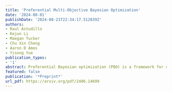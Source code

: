 ```yaml
---
title: 'Preferential Multi-Objective Bayesian Optimization'
date: '2024-08-01'
publishDate: '2024-08-21T22:34:17.512039Z'
authors:
- Raul Astudillo
- Kejun Li
- Maegan Tucker
- Chu Xin Cheng
- Aaron D Ames
- Yisong Yue
publication_types:
- '1'
abstract: Preferential Bayesian optimization (PBO) is a framework for optimizing a decision-maker's latent preferences over available design choices. While preferences often involve multiple conflicting objectives, existing work in PBO assumes that preferences can be encoded by a single objective function. For example, in robotic assistive devices, technicians often attempt to maximize user comfort while simultaneously minimizing mechanical energy consumption for longer battery life. Similarly, in autonomous driving policy design, decision-makers wish to understand the trade-offs between multiple safety and performance attributes before committing to a policy. To address this gap, we propose the first framework for PBO with multiple objectives. Within this framework, we present dueling scalarized Thompson sampling (DSTS), a multi-objective generalization of the popular dueling Thompson algorithm, which may be of interest beyond the PBO setting. We evaluate DSTS across four synthetic test functions and two simulated exoskeleton personalization and driving policy design tasks, showing that it outperforms several benchmarks. Finally, we prove that DSTS is asymptotically consistent. As a direct consequence, this result provides, to our knowledge, the first convergence guarantee for dueling Thompson sampling in the PBO setting.
featured: false
publication: '*Preprint*'
url_pdf: https://arxiv.org/pdf/2406.14699
---
```


